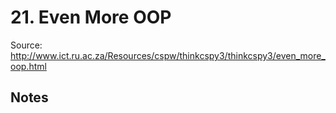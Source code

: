 # 21. Even More OOP
Source: http://www.ict.ru.ac.za/Resources/cspw/thinkcspy3/thinkcspy3/even_more_oop.html

## Notes